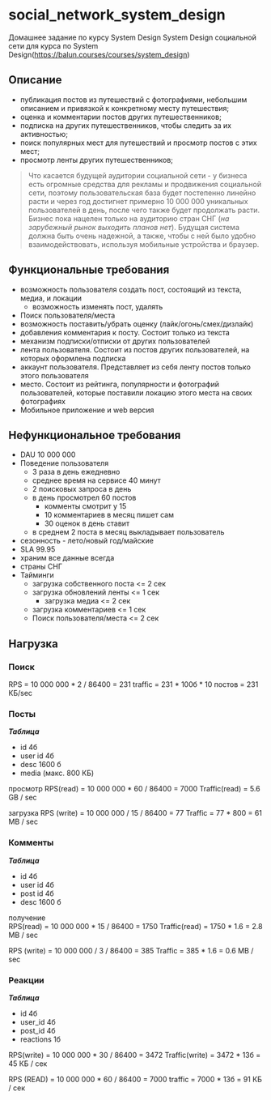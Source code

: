 # social_network_system_design
Домашнее задание по курсу System Design
System Design социальной сети для курса по System Design(https://balun.courses/courses/system_design)

## Описание
- публикация постов из путешествий с фотографиями, небольшим описанием и привязкой к конкретному месту путешествия;
- оценка и комментарии постов других путешественников;
- подписка на других путешественников, чтобы следить за их активностью;
- поиск популярных мест для путешествий и просмотр постов с этих мест;
- просмотр ленты других путешественников;

> Что касается будущей аудитории социальной сети - у бизнеса есть огромные средства для рекламы и продвижения социальной сети, поэтому пользовательская база будет постепенно линейно расти и через год достигнет примерно 10 000 000 уникальных пользователей в день, после чего также будет продолжать расти. Бизнес пока нацелен только на аудиторию стран СНГ (*на зарубежный рынок выходить планов нет*). Будущая система должна быть очень надежной, а также, чтобы с ней было удобно взаимодействовать, используя мобильные устройства и браузер.


## Функциональные требования
- возможность пользователя создать пост, состоящий из текста, медиa, и локации
  - возможность изменять пост, удалять
- Поиск пользователя/места
- возможность поставить/убрать оценку (лайк/огонь/смех/дизлайк)
- добавления комментария к посту. Состоит только из текста
- механизм подписки/отписки от других пользователей
- лента пользователя. Состоит из постов других пользователей, на которых оформлена подписка
- аккаунт пользователя. Представляет из себя ленту постов только этого пользователя
- место. Состоит из рейтинга, популярности и фотографий пользователей, которые поставили локацию этого места на своих фотографиях
- Мобильное приложение и web версия 

## Нефункциональное требования
- DAU 10 000 000
- Поведение пользователя
  - 3 раза в день ежедневно
  - среднее время на сервисе 40 минут
  - 2 поисковых запроса в день
  - в день просмотрел 60 постов
    - комменты смотрит у 15
    - 10 комментариев в месяц пишет сам
    - 30 оценок в день ставит
  - в среднем 2 поста в месяц выкладывает пользователь
- сезонность - лето/новый год/майские
- SLA 99.95
- храним все данные всегда
- страны СНГ
- Тайминги
  - загрузка собственного поста <= 2 сек
  - загрузка обновлений ленты <= 1 сек
    - загрузка медиа <= 2 сек
  - загрузка комментариев <= 1 сек
  - Поиск пользователя/места <= 2 сек

## Нагрузка    
### Поиск 
RPS = 10 000 000 * 2 / 86400 = 231
traffic = 231 * 100б * 10 постов = 231 КБ/sec


### Посты
_**Таблица**_
- id 4б
- user id 4б
- desc 1600 б
- media (макс. 800 КБ)

просмотр
RPS(read) = 10 000 000 * 60 / 86400 = 7000 
Traffic(read) =  5.6 GB / sec

загрузка
RPS (write) = 10 000 000 / 15 / 86400 = 77
Traffic = 77 * 800 = 61 MB / sec

### Комменты
_**Таблица**_
- id 4б
- user id 4б
- post id 4б
- desc 1600 б

получение  
RPS(read) = 10 000 000 * 15 / 86400 = 1750 
Traffic(read) =  1750 * 1.6 = 2.8 MB / sec

RPS (write) = 10 000 000 / 3 / 86400 = 385
Traffic = 385 * 1.6 = 0.6 MB / sec


### Реакции
_**Таблица**_
- id 4б
- user_id 4б
- post_id 4б
- reactions 1б

RPS(write) = 10 000 000 * 30 / 86400 = 3472
Traffic(write) = 3472 * 13б = 45 КБ / сек

RPS (READ) = 10 000 000 * 60 / 86400 = 7000
traffic = 7000 * 13б = 91 КБ / сек



